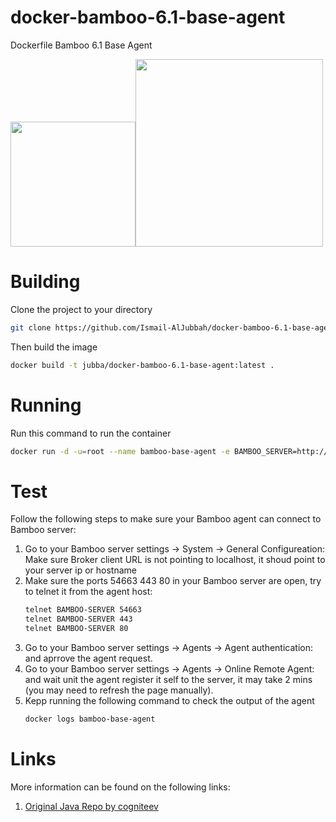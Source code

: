 # docker-bamboo-6.1-base-agent
Dockerfile Bamboo 6.1 Base Agent

<img width="200" src="https://www.docker.com/sites/default/files/Whale%20Logo332_5.png"/><img width="300" src="https://wac-cdn.atlassian.com/dam/jcr:4f99ae3f-808f-44f1-9647-2b7cb87bb0e6/bamboo_rgb_slate.png?cdnVersion=fr"/>

# Building
Clone the project to your directory
```bash
git clone https://github.com/Ismail-AlJubbah/docker-bamboo-6.1-base-agent
```
Then build the image
```bash
docker build -t jubba/docker-bamboo-6.1-base-agent:latest .
```

# Running
Run this command to run the container 
```bash
docker run -d -u=root --name bamboo-base-agent -e BAMBOO_SERVER=http://YOUR-BAMBOO-SERVER-URL:PORT/agentServer/ jubba/docker-bamboo-6.1-base-agent:latest
```
# Test
Follow the following steps to make sure your Bamboo agent can connect to Bamboo server:
1. Go to your Bamboo server settings -> System -> General Configureation: 
   Make sure Broker client URL is not pointing to localhost, it shoud point to your server ip or hostname
2. Make sure the ports 54663 443 80 in your Bamboo server are open, try to telnet it from the agent host:
   ```bash
   telnet BAMBOO-SERVER 54663
   telnet BAMBOO-SERVER 443
   telnet BAMBOO-SERVER 80
   ```
 3. Go to your Bamboo server settings -> Agents -> Agent authentication: and aprrove the agent request.
 4. Go to your Bamboo server settings -> Agents -> Online Remote Agent: and wait unit the agent register it self to the server, it may take 2 mins (you may need to refresh the page manually).
 5. Kepp running the following command to check the output of the agent
    ```bash
    docker logs bamboo-base-agent
    ```
  
# Links
More information can be found on the following links:

1. [Original Java Repo by cogniteev](https://github.com/cogniteev/docker-oracle-java/tree/master/oracle-java8)
